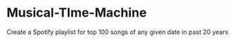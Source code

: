 # Musical-TIme-Machine
Create a Spotify playlist for top 100 songs of any given date in past 20 years

